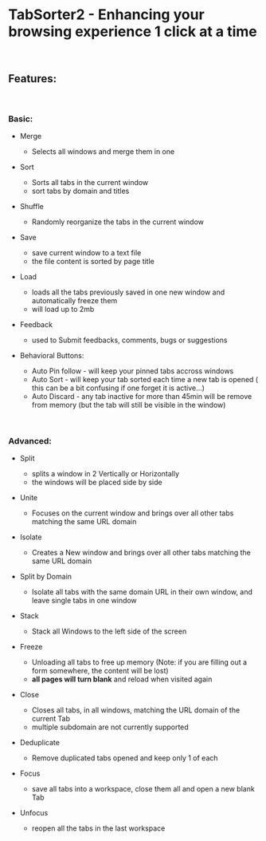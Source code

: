 # TabSorter2 - Enhancing your browsing experience 1 click at a time
>
<br>

## Features:

<br>

### Basic:
- Merge
  - Selects all windows and merge them in one

- Sort
  - Sorts all tabs in the current window
  - sort tabs by domain and titles

- Shuffle
  - Randomly reorganize the tabs in the current window

- Save
  - save current window to a text file
  - the file content is sorted by page title

- Load
  - loads all the tabs previously saved in one new window and automatically freeze them
  - will load up to 2mb

- Feedback
  - used to Submit feedbacks, comments, bugs or suggestions

- Behavioral Buttons:
  - Auto Pin follow - will keep your pinned tabs accross windows
  - Auto Sort - will keep your tab sorted each time a new tab is opened ( this can be a bit confusing if one forget it is active...)
  - Auto Discard - any tab inactive for more than 45min will be remove from memory (but the tab will still be visible in the window)

<br>


### Advanced:
- Split
  - splits a window in 2 Vertically or Horizontally
  - the windows will be placed side by side

- Unite
  - Focuses on the current window and brings over all other tabs
matching the same URL domain

- Isolate
  - Creates a New window and brings over all other tabs matching the same URL domain

- Split by Domain
  - Isolate all tabs with the same domain URL in their own window, and leave single tabs in one window

- Stack
  - Stack all Windows to the left side of the screen

- Freeze
  - Unloading all tabs to free up memory (Note: if you are filling out a form somewhere, the content will be lost)
  - **all pages will turn blank** and reload when visited again

- Close
  - Closes all tabs, in all windows, matching the URL domain of the current Tab
  - multiple subdomain are not currently supported

- Deduplicate
  - Remove duplicated tabs opened and keep only 1 of each

- Focus
  - save all tabs into a workspace, close them all and open a new blank Tab

- Unfocus
  - reopen all the tabs in the last workspace

